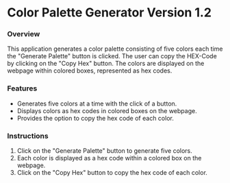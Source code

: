 # Color Palette Generator Version 1.2

### Overview
This application generates a color palette consisting of five colors each time the "Generate Palette" button is clicked. The user can copy the HEX-Code by clicking on the "Copy Hex" button. The colors are displayed on the webpage within colored boxes, represented as hex codes.

### Features
<ul>
  <li> Generates five colors at a time with the click of a button. </li>
  <li> Displays colors as hex codes in colored boxes on the webpage. </li>
  <li> Provides the option to copy the hex code of each color. </li>
</ul>

### Instructions
<ol>
  <li> Click on the "Generate Palette" button to generate five colors. </li>
  <li> Each color is displayed as a hex code within a colored box on the webpage. </li>
  <li> Click on the "Copy Hex" button to copy the hex code of each color. </li>
</ol>
